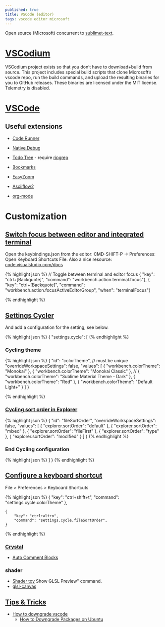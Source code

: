 ```yaml
---
published: true
title: VSCode (editor)
tags: vscode editor microsoft
---
```

Open source (Microsoft) concurrent to [sublimet-text](https://alexhuszagh.github.io/2016/switching-to-vscode/).

# [VSCodium](https://vscodium.com/)

VSCodium project exists so that you don’t have to download+build from source. This project includes special build scripts that clone Microsoft’s vscode repo, run the build commands, and upload the resulting binaries for you to GitHub releases. These binaries are licensed under the MIT license. Telemetry is disabled.

# [VSCode](https://github.com/Microsoft/vscode)

## Useful extensions

- [Code Runner](https://github.com/crystal-lang-tools/vscode-crystal-lang/wiki/Useful-extensions#code-runner)
- [Native Debug](https://github.com/crystal-lang-tools/vscode-crystal-lang/wiki/Useful-extensions#native-debug) 

- [Todo Tree](https://marketplace.visualstudio.com/items?itemName=Gruntfuggly.todo-tree) - require [ripgrep](https://github.com/BurntSushi/ripgrep)
- [Bookmarks](https://marketplace.visualstudio.com/items?itemName=alefragnani.Bookmarks)

- [EasyZoom](https://marketplace.visualstudio.com/items?itemName=NabeelValley.easyzoom)

- [Asciiflow2](https://marketplace.visualstudio.com/items?itemName=zenghongtu.vscode-asciiflow2)

- [org-mode](https://marketplace.visualstudio.com/items?itemName=vscode-org-mode.org-mode)

# Customization
## [Switch focus between editor and integrated terminal](https://stackoverflow.com/a/43012779/51386)

Open the keybindings.json from the editor: CMD-SHIFT-P -> Preferences: Open Keyboard Shortcuts File. Also a nice resource: [code.visualstudio.com/docs](https://code.visualstudio.com/docs/getstarted/keybindings)

{% highlight json %}
    // Toggle between terminal and editor focus
    { "key": "ctrl+[Backquote]", "command": "workbench.action.terminal.focus"},
    { "key": "ctrl+[Backquote]", "command": "workbench.action.focusActiveEditorGroup", "when": "terminalFocus"}

{% endhighlight %}

## [Settings Cycler](https://marketplace.visualstudio.com/items?itemName=hoovercj.vscode-settings-cycler)
And add a configuration for the setting, see below.

{% highlight json %}
{
    "settings.cycle": [
{% endhighlight %}

### Cycling theme

{% highlight json %}
        {
            "id": "colorTheme", // must be unique
            "overrideWorkspaceSettings": false,
            "values": [
                { "workbench.colorTheme": "Monokai" },
                { "workbench.colorTheme": "Monokai Classic" },
                // { "workbench.colorTheme": "Sublime Material Theme - Dark" },
                { "workbench.colorTheme": "Red" },
                { "workbench.colorTheme": "Default Light+" }
            ]
        }

{% endhighlight %}

### [Cycling sort order in Explorer](https://stackoverflow.com/questions/51543871/sorting-files-in-vs-code-explorer)

{% highlight json %}
        {
            "id": "fileSortOrder",
            "overrideWorkspaceSettings": false,
            "values": [
                { "explorer.sortOrder": "default" },
                { "explorer.sortOrder": "mixed" },
                { "explorer.sortOrder": "fileFirst" },
                { "explorer.sortOrder": "type" },
                { "explorer.sortOrder": "modified" }
            ]
        }
{% endhighlight %}

### End Cycling configuration

{% highlight json %}
    ]
}
{% endhighlight %}

## [Configure a keyboard shortcut](https://code.visualstudio.com/docs/getstarted/keybindings)
File > Preferences > Keyboard Shortcuts

{% highlight json %}
{
    "key": "ctrl+shift+t",
    "command": "settings.cycle.colorTheme"
},

    {
        "key": "ctrl+alt+o",
        "command": "settings.cycle.fileSortOrder",
    }
{% endhighlight %}

### [Crystal](https://github.com/crystal-lang-tools/vscode-crystal-lang/wiki/Useful-extensions)

- [Auto Comment Blocks](https://github.com/crystal-lang-tools/vscode-crystal-lang/wiki/Useful-extensions#auto-comment-blocks)

### shader
- [Shader toy](https://marketplace.visualstudio.com/items?itemName=stevensona.shader-toy)
Show GLSL Preview" command.
- [glsl-canvas](https://marketplace.visualstudio.com/items?itemName=circledev.glsl-canvas)

## [Tips & Tricks](https://github.com/Microsoft/vscode-tips-and-tricks)
- [How to downgrade vscode](https://stackoverflow.com/questions/49346733/how-to-downgrade-vscode/49347158#49347158)
	- [How to Downgrade Packages on Ubuntu](https://www.howtogeek.com/117929/how-to-downgrade-packages-on-ubuntu/)
